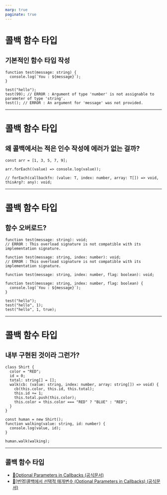 ```yaml
---
marp: true
paginate: true
---
```


# 콜백 함수 타입

## 기본적인 함수 타입 작성

```tsx
function test(message: string) {
  console.log(`You : ${message}`);
}

test("hello");
test(99); // ERROR : Argument of type 'number' is not assignable to parameter of type 'string'.
test(); // ERROR : An argument for 'message' was not provided.
```

---

# 콜백 함수 타입

## 왜 콜백에서는 적은 인수 작성에 에러가 없는 걸까?

```tsx
const arr = [1, 3, 5, 7, 9];

arr.forEach((value) => console.log(value));

// forEach(callbackfn: (value: T, index: number, array: T[]) => void, thisArg?: any): void;
```

---

# 콜백 함수 타입

## 함수 오버로드?

```tsx
function test(message: string): void;
// ERROR : This overload signature is not compatible with its implementation signature.

function test(message: string, index: number): void;
// ERROR : This overload signature is not compatible with its implementation signature.

function test(message: string, index: number, flag: boolean): void;

function test(message: string, index: number, flag: boolean) {
  console.log(`You : ${message}`);
}

test("hello");
test("hello", 1);
test("hello", 1, true);
```

---

# 콜백 함수 타입

## 내부 구현된 것이라 그런가?

```tsx
class Shirt {
  color = "RED";
  id = 0;
  total: string[] = [];
  walk(cb: (value: string, index: number, array: string[]) => void) {
    cb(this.color, this.id, this.total);
    this.id += 1;
    this.total.push(this.color);
    this.color = this.color === "RED" ? "BLUE" : "RED";
  }
}

const human = new Shirt();
function walking(value: string, id: number) {
  console.log(value, id);
}

human.walk(walking);
```

---

## 콜백 함수 타입

- [🔗Optional Parameters in Callbacks (공식문서)](https://www.typescriptlang.org/docs/handbook/declaration-files/do-s-and-don-ts.html#optional-parameters-in-callbacks)
- [🔗[번역]콜백에서 선택적 매개변수 (Optional Parameters in Callbacks) (공식문서)](https://www.typescriptlang.org/ko/docs/handbook/declaration-files/do-s-and-don-ts.html#콜백에서-선택적-매개변수-optional-parameters-in-callbacks)
